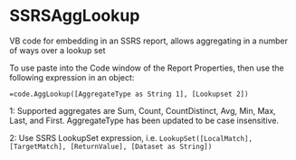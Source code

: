 # SSRSAggLookup
VB code for embedding in an SSRS report, allows aggregating in a number of ways over a lookup set

To use paste into the Code window of the Report Properties, then use the following expression in an object:

`=code.AggLookup([AggregateType as String 1], [Lookupset 2])`

1: Supported aggregates are Sum, Count, CountDistinct, Avg, Min, Max, Last, and First.  AggregateType has been updated to be case insensitive.

2: Use SSRS LookupSet expression, i.e. `LookupSet([LocalMatch], [TargetMatch], [ReturnValue], [Dataset as String])`


